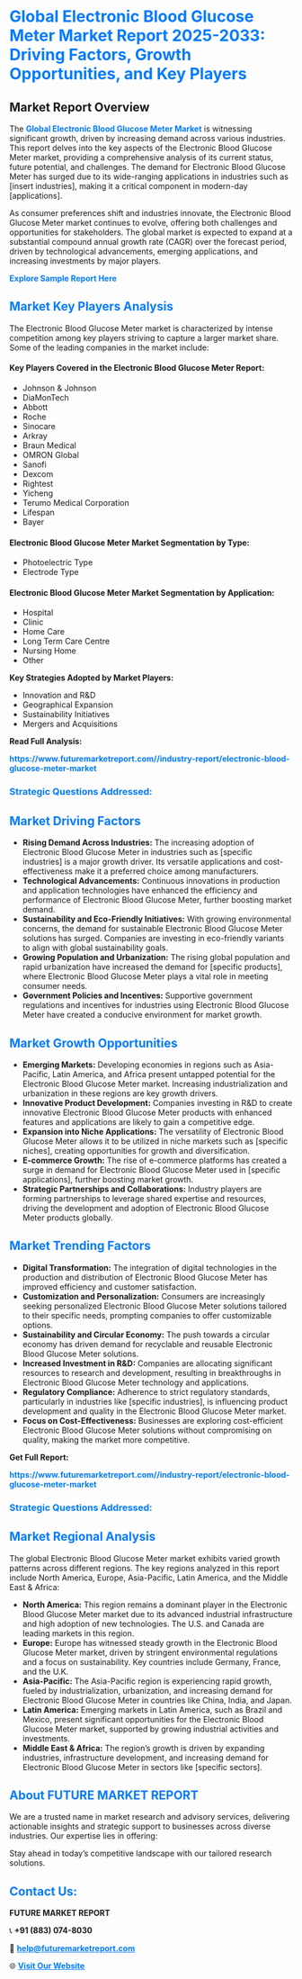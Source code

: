 <h1 style="color: #007BFF;">Global Electronic Blood Glucose Meter Market Report 2025-2033: Driving Factors, Growth Opportunities, and Key Players</h1>

<section id="overview">
<h2>Market Report Overview</h2>
<p>The <a href="https://www.futuremarketreport.com//industry-report/electronic-blood-glucose-meter-market" style="color: #007BFF; text-decoration: none;"><strong>Global Electronic Blood Glucose Meter Market</strong></a> is witnessing significant growth, driven by increasing demand across various industries. This report delves into the key aspects of the Electronic Blood Glucose Meter market, providing a comprehensive analysis of its current status, future potential, and challenges. The demand for Electronic Blood Glucose Meter has surged due to its wide-ranging applications in industries such as [insert industries], making it a critical component in modern-day [applications].</p>
<p>As consumer preferences shift and industries innovate, the Electronic Blood Glucose Meter market continues to evolve, offering both challenges and opportunities for stakeholders. The global market is expected to expand at a substantial compound annual growth rate (CAGR) over the forecast period, driven by technological advancements, emerging applications, and increasing investments by major players.</p>
</section>

<section id="overview">
<p><a href="https://www.futuremarketreport.com//request-sample/reportId=76660" style="color: #007BFF; text-decoration: none;"><strong>Explore Sample Report Here</strong></a></p>
</section>

<section id="key-players">
<h2 style="color: #007BFF;">Market Key Players Analysis</h2>
<p>The Electronic Blood Glucose Meter market is characterized by intense competition among key players striving to capture a larger market share. Some of the leading companies in the market include:</p>
<h4>Key Players Covered in the Electronic Blood Glucose Meter Report:</h4>
<ul><li>Johnson &amp; Johnson</li><li>DiaMonTech</li><li>Abbott</li><li>Roche</li><li>Sinocare</li><li>Arkray</li><li>Braun Medical</li><li>OMRON Global</li><li>Sanofi</li><li>Dexcom</li><li>Rightest</li><li>Yicheng</li><li>Terumo Medical Corporation</li><li>Lifespan</li><li>Bayer</li></ul>
<h4>Electronic Blood Glucose Meter Market Segmentation by Type:</h4>
<ul><li>Photoelectric Type</li><li>Electrode Type</li></ul>

<h4>Electronic Blood Glucose Meter Market Segmentation by Application:</h4>
<ul><li>Hospital</li><li>Clinic</li><li>Home Care</li><li>Long Term Care Centre</li><li>Nursing Home</li><li>Other</li></ul>
<p><strong>Key Strategies Adopted by Market Players:</strong></p>
<ul>
<li>Innovation and R&D</li>
<li>Geographical Expansion</li>
<li>Sustainability Initiatives</li>
<li>Mergers and Acquisitions</li>
</ul>
</section>

<section>
<p><strong>Read Full Analysis: </strong></p><a href="https://www.futuremarketreport.com//industry-report/electronic-blood-glucose-meter-market" style="color: #007BFF; text-decoration: none;"><strong>https://www.futuremarketreport.com//industry-report/electronic-blood-glucose-meter-market</strong></a>
<h3 style="color: #007BFF;">Strategic Questions Addressed:</h3>
</section>

<section id="driving-factors">
<h2 style="color: #007BFF;">Market Driving Factors</h2>
<ul>
<li><strong>Rising Demand Across Industries:</strong> The increasing adoption of Electronic Blood Glucose Meter in industries such as [specific industries] is a major growth driver. Its versatile applications and cost-effectiveness make it a preferred choice among manufacturers.</li>
<li><strong>Technological Advancements:</strong> Continuous innovations in production and application technologies have enhanced the efficiency and performance of Electronic Blood Glucose Meter, further boosting market demand.</li>
<li><strong>Sustainability and Eco-Friendly Initiatives:</strong> With growing environmental concerns, the demand for sustainable Electronic Blood Glucose Meter solutions has surged. Companies are investing in eco-friendly variants to align with global sustainability goals.</li>
<li><strong>Growing Population and Urbanization:</strong> The rising global population and rapid urbanization have increased the demand for [specific products], where Electronic Blood Glucose Meter plays a vital role in meeting consumer needs.</li>
<li><strong>Government Policies and Incentives:</strong> Supportive government regulations and incentives for industries using Electronic Blood Glucose Meter have created a conducive environment for market growth.</li>
</ul>
</section>

<section id="growth-opportunities">
<h2 style="color: #007BFF;">Market Growth Opportunities</h2>
<ul>
<li><strong>Emerging Markets:</strong> Developing economies in regions such as Asia-Pacific, Latin America, and Africa present untapped potential for the Electronic Blood Glucose Meter market. Increasing industrialization and urbanization in these regions are key growth drivers.</li>
<li><strong>Innovative Product Development:</strong> Companies investing in R&D to create innovative Electronic Blood Glucose Meter products with enhanced features and applications are likely to gain a competitive edge.</li>
<li><strong>Expansion into Niche Applications:</strong> The versatility of Electronic Blood Glucose Meter allows it to be utilized in niche markets such as [specific niches], creating opportunities for growth and diversification.</li>
<li><strong>E-commerce Growth:</strong> The rise of e-commerce platforms has created a surge in demand for Electronic Blood Glucose Meter used in [specific applications], further boosting market growth.</li>
<li><strong>Strategic Partnerships and Collaborations:</strong> Industry players are forming partnerships to leverage shared expertise and resources, driving the development and adoption of Electronic Blood Glucose Meter products globally.</li>
</ul>
</section>

<section id="trending-factors">
<h2 style="color: #007BFF;">Market Trending Factors</h2>
<ul>
<li><strong>Digital Transformation:</strong> The integration of digital technologies in the production and distribution of Electronic Blood Glucose Meter has improved efficiency and customer satisfaction.</li>
<li><strong>Customization and Personalization:</strong> Consumers are increasingly seeking personalized Electronic Blood Glucose Meter solutions tailored to their specific needs, prompting companies to offer customizable options.</li>
<li><strong>Sustainability and Circular Economy:</strong> The push towards a circular economy has driven demand for recyclable and reusable Electronic Blood Glucose Meter solutions.</li>
<li><strong>Increased Investment in R&D:</strong> Companies are allocating significant resources to research and development, resulting in breakthroughs in Electronic Blood Glucose Meter technology and applications.</li>
<li><strong>Regulatory Compliance:</strong> Adherence to strict regulatory standards, particularly in industries like [specific industries], is influencing product development and quality in the Electronic Blood Glucose Meter market.</li>
<li><strong>Focus on Cost-Effectiveness:</strong> Businesses are exploring cost-efficient Electronic Blood Glucose Meter solutions without compromising on quality, making the market more competitive.</li>
</ul>
</section>

<section>
<p><strong>Get Full Report: </strong></p><a href="https://www.futuremarketreport.com//industry-report/electronic-blood-glucose-meter-market" style="color: #007BFF; text-decoration: none;"><strong>https://www.futuremarketreport.com//industry-report/electronic-blood-glucose-meter-market</strong></a>
<h3 style="color: #007BFF;">Strategic Questions Addressed:</h3>
</section>


<section id="regional-analysis">
<h2 style="color: #007BFF;">Market Regional Analysis</h2>
<p>The global Electronic Blood Glucose Meter market exhibits varied growth patterns across different regions. The key regions analyzed in this report include North America, Europe, Asia-Pacific, Latin America, and the Middle East & Africa:</p>
<ul>
<li><strong>North America:</strong> This region remains a dominant player in the Electronic Blood Glucose Meter market due to its advanced industrial infrastructure and high adoption of new technologies. The U.S. and Canada are leading markets in this region.</li>
<li><strong>Europe:</strong> Europe has witnessed steady growth in the Electronic Blood Glucose Meter market, driven by stringent environmental regulations and a focus on sustainability. Key countries include Germany, France, and the U.K.</li>
<li><strong>Asia-Pacific:</strong> The Asia-Pacific region is experiencing rapid growth, fueled by industrialization, urbanization, and increasing demand for Electronic Blood Glucose Meter in countries like China, India, and Japan.</li>
<li><strong>Latin America:</strong> Emerging markets in Latin America, such as Brazil and Mexico, present significant opportunities for the Electronic Blood Glucose Meter market, supported by growing industrial activities and investments.</li>
<li><strong>Middle East & Africa:</strong> The region’s growth is driven by expanding industries, infrastructure development, and increasing demand for Electronic Blood Glucose Meter in sectors like [specific sectors].</li>
</ul>
</section>

<footer>
<h2 style="color: #007BFF;">About FUTURE MARKET REPORT</h2>
<p>We are a trusted name in market research and advisory services, delivering actionable insights and strategic support to businesses across diverse industries. Our expertise lies in offering:</p>

<p>Stay ahead in today’s competitive landscape with our tailored research solutions.</p>

<h2 style="color: #007BFF;">Contact Us:</h2>
<p><strong>FUTURE MARKET REPORT</strong></p>
<p>📞 <strong>+91 (883) 074-8030</strong></p>
<p>📧 <strong><a href="mailto:help@futuremarketreport.com" style="color: #007BFF;">help@futuremarketreport.com</a></strong></p>
<p>🌐 <strong><a href="https://www.futuremarketreport.com/" style="color: #007BFF;">Visit Our Website</a></strong></p>
</footer>